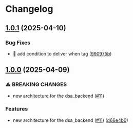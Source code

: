 # Changelog

## [1.0.1](https://github.com/Foxon-Consulting/dsa_backend/compare/1.0.0...1.0.1) (2025-04-10)


### Bug Fixes

* :construction_worker: add condition to deliver when tag ([990975b](https://github.com/Foxon-Consulting/dsa_backend/commit/990975b7d6d1870a3f6a954b3c20f7c1145540bc))

## [1.0.0](https://github.com/Foxon-Consulting/dsa_backend/compare/0.1.0...1.0.0) (2025-04-09)


### ⚠ BREAKING CHANGES

* new architecture for the dsa_backend ([#11](https://github.com/Foxon-Consulting/dsa_backend/issues/11))

### Features

* new architecture for the dsa_backend ([#11](https://github.com/Foxon-Consulting/dsa_backend/issues/11)) ([d66e4b0](https://github.com/Foxon-Consulting/dsa_backend/commit/d66e4b0ff70dc47cf14ab874749d696049e5e4be))
